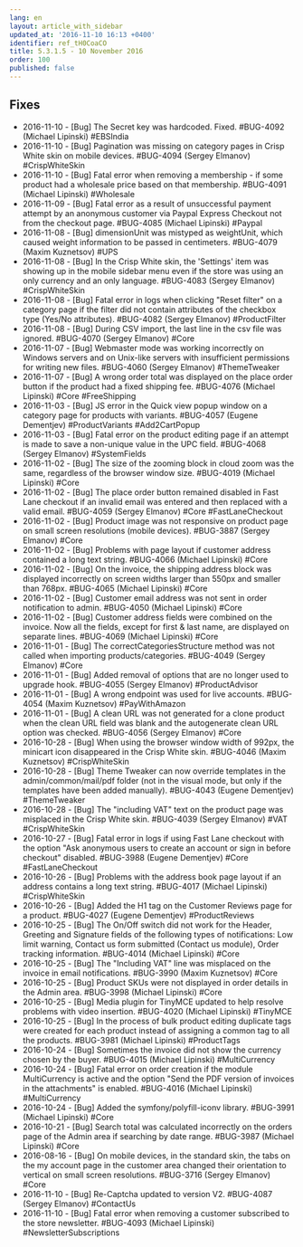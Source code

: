 ```yaml
---
lang: en
layout: article_with_sidebar
updated_at: '2016-11-10 16:13 +0400'
identifier: ref_tH0CoaCO
title: 5.3.1.5 - 10 November 2016
order: 100
published: false
---
```

## Fixes
* 2016-11-10 - [Bug] The Secret key was hardcoded. Fixed. #BUG-4092 (Michael Lipinski) #EBSIndia
* 2016-11-10 - [Bug] Pagination was missing on category pages in Crisp White skin on mobile devices. #BUG-4094 (Sergey Elmanov) #CrispWhiteSkin
* 2016-11-10 - [Bug] Fatal error when removing a membership - if some product had a wholesale price based on that membership. #BUG-4091 (Michael Lipinski) #Wholesale
* 2016-11-09 - [Bug] Fatal error as a result of unsuccessful payment attempt by an anonymous customer via Paypal Express Checkout not from the checkout page. #BUG-4085 (Michael Lipinski) #Paypal
* 2016-11-08 - [Bug] dimensionUnit was mistyped as weightUnit, which caused weight information to be passed in centimeters. #BUG-4079 (Maxim Kuznetsov) #UPS
* 2016-11-08 - [Bug] In the Crisp White skin, the 'Settings' item was showing up in the mobile sidebar menu even if the store was using an only currency and an only language. #BUG-4083 (Sergey Elmanov) #CrispWhiteSkin
* 2016-11-08 - [Bug] Fatal error in logs when clicking "Reset filter" on a category page if the filter did not contain attributes of the checkbox type (Yes/No attributes). #BUG-4082 (Sergey Elmanov) #ProductFilter
* 2016-11-08 - [Bug] During CSV import, the last line in the csv file was ignored. #BUG-4070 (Sergey Elmanov) #Core
* 2016-11-07 - [Bug] Webmaster mode was working incorrectly on Windows servers and on Unix-like servers with insufficient permissions for writing new files. #BUG-4060 (Sergey Elmanov) #ThemeTweaker
* 2016-11-07 - [Bug] A wrong order total was displayed on the place order button if the product had a fixed shipping fee. #BUG-4076 (Michael Lipinski) #Core #FreeShipping
* 2016-11-03 - [Bug] JS error in the Quick view popup window on a category page for products with variants. #BUG-4057 (Eugene Dementjev) #ProductVariants #Add2CartPopup
* 2016-11-03 - [Bug] Fatal error on the product editing page if an attempt is made to save a non-unique value in the UPC field. #BUG-4068 (Sergey Elmanov) #SystemFields
* 2016-11-02 - [Bug] The size of the zooming block in cloud zoom was the same, regardless of the browser window size. #BUG-4019 (Michael Lipinski) #Core
* 2016-11-02 - [Bug] The place order button remained disabled in Fast Lane checkout if an invalid email was entered and then replaced with a valid email. #BUG-4059 (Sergey Elmanov) #Core #FastLaneCheckout
* 2016-11-02 - [Bug] Product image was not responsive on product page on small screen resolutions (mobile devices). #BUG-3887 (Sergey Elmanov) #Core
* 2016-11-02 - [Bug] Problems with page layout if customer address contained a long text string. #BUG-4066 (Michael Lipinski) #Core
* 2016-11-02 - [Bug] On the invoice, the shipping address block was displayed incorrectly on screen widths larger than 550px and smaller than 768px. #BUG-4065 (Michael Lipinski) #Core
* 2016-11-02 - [Bug] Customer email address was not sent in order notification to admin. #BUG-4050 (Michael Lipinski) #Core
* 2016-11-02 - [Bug] Customer address fields were combined on the invoice. Now all the fields, except for first & last name, are displayed on separate lines. #BUG-4069 (Michael Lipinski) #Core
* 2016-11-01 - [Bug] The correctCategoriesStructure method was not called when importing products/categories. #BUG-4049 (Sergey Elmanov) #Core
* 2016-11-01 - [Bug] Added removal of options that are no longer used to upgrade hook. #BUG-4055 (Sergey Elmanov) #ProductAdvisor
* 2016-11-01 - [Bug] A wrong endpoint was used for live accounts. #BUG-4054 (Maxim Kuznetsov) #PayWithAmazon
* 2016-11-01 - [Bug] A clean URL was not generated for a clone product when the clean URL field was blank and the autogenerate clean URL option was checked. #BUG-4056 (Sergey Elmanov) #Core
* 2016-10-28 - [Bug] When using the browser window width of 992px, the minicart icon disappeared in the Crisp White skin. #BUG-4046 (Maxim Kuznetsov) #CrispWhiteSkin
* 2016-10-28 - [Bug] Theme Tweaker can now override templates in the admin/common/mail/pdf folder (not in the visual mode, but only if the templates have been added manually). #BUG-4043 (Eugene Dementjev) #ThemeTweaker
* 2016-10-28 - [Bug] The "including VAT" text on the product page was misplaced in the Crisp White skin. #BUG-4039 (Sergey Elmanov) #VAT #CrispWhiteSkin
* 2016-10-27 - [Bug] Fatal error in logs if using Fast Lane checkout with the option "Ask anonymous users to create an account or sign in before checkout" disabled. #BUG-3988 (Eugene Dementjev) #Core #FastLaneCheckout
* 2016-10-26 - [Bug] Problems with the address book page layout if an address contains a long text string. #BUG-4017 (Michael Lipinski) #CrispWhiteSkin
* 2016-10-26 - [Bug] Added the H1 tag on the Customer Reviews page for a product. #BUG-4027 (Eugene Dementjev) #ProductReviews
* 2016-10-25 - [Bug] The On/Off switch did not work for the Header, Greeting and Signature fields of the following types of notifications: Low limit warning, Contact us form submitted (Contact us module), Order tracking information. #BUG-4014 (Michael Lipinski) #Core
* 2016-10-25 - [Bug] The "Including VAT" line was misplaced on the invoice in email notifications. #BUG-3990 (Maxim Kuznetsov) #Core
* 2016-10-25 - [Bug] Product SKUs were not displayed in order details in the Admin area. #BUG-3998 (Michael Lipinski) #Core
* 2016-10-25 - [Bug] Media plugin for TinyMCE updated to help resolve problems with video insertion. #BUG-4020 (Michael Lipinski) #TinyMCE
* 2016-10-25 - [Bug] In the process of bulk product editing duplicate tags were created for each product instead of assigning a common tag to all the products. #BUG-3981 (Michael Lipinski) #ProductTags
* 2016-10-24 - [Bug] Sometimes the invoice did not show the currency chosen by the buyer. #BUG-4015 (Michael Lipinski) #MultiCurrency
* 2016-10-24 - [Bug] Fatal error on order creation if the module MultiCurrency is active and the option "Send the PDF version of invoices in the attachments" is enabled. #BUG-4016 (Michael Lipinski) #MultiCurrency
* 2016-10-24 - [Bug] Added the symfony/polyfill-iconv library. #BUG-3991 (Michael Lipinski) #Core
* 2016-10-21 - [Bug] Search total was calculated incorrectly on the orders page of the Admin area if searching by date range. #BUG-3987 (Michael Lipinski) #Core
* 2016-08-16 - [Bug] On mobile devices, in the standard skin, the tabs on the my account page in the customer area changed their orientation to vertical on small screen resolutions. #BUG-3716 (Sergey Elmanov) #Core
* 2016-11-10 - [Bug] Re-Captcha updated to version V2. #BUG-4087 (Sergey Elmanov) #ContactUs
* 2016-11-10 - [Bug] Fatal error when removing a customer subscribed  to the store newsletter. #BUG-4093 (Michael Lipinski) #NewsletterSubscriptions
